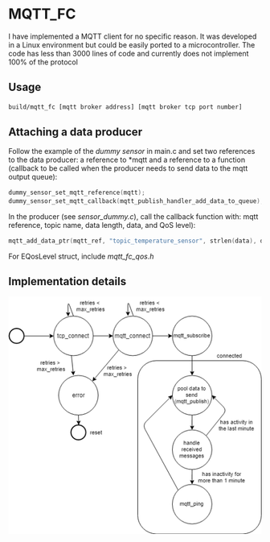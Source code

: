 # MQTT_FC

I have implemented a MQTT client for no specific reason. It was developed in a Linux environment but could be easily ported to a microcontroller. The code has less than 3000 lines of code and currently does not implement 100% of the protocol

## Usage

~~~bash
build/mqtt_fc [mqtt broker address] [mqtt broker tcp port number]
~~~

## Attaching a data producer

Follow the example of the *dummy sensor* in main.c and set two references to the data producer: a reference to *mqtt and a reference to a function (callback to be called when the producer needs to send data to the mqtt output queue):

~~~c
dummy_sensor_set_mqtt_reference(mqtt);
dummy_sensor_set_mqtt_callback(mqtt_publish_handler_add_data_to_queue);
~~~

In the producer (see *sensor_dummy.c*), call the callback function with: mqtt reference, topic name, data length, data, and QoS level):

~~~c
mqtt_add_data_ptr(mqtt_ref, "topic_temperature_sensor", strlen(data), data, E_QOS_NONE);
~~~

For EQosLevel struct, include *mqtt_fc_qos.h*

## Implementation details

![State Machine Diagram](https://github.com/fabiocrestani/mqtt_fc/blob/master/docs/mqtt_fsm.png)

